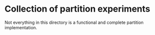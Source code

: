 # Collection of partition experiments

Not everything in this directory is a functional and complete partition
implementation.
